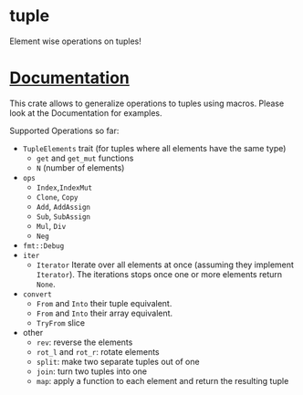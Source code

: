 # tuple
Element wise operations on tuples!

# [Documentation](https://docs.rs/tuple)

This crate allows to generalize operations to tuples using macros.
Please look at the Documentation for examples.

Supported Operations so far:
 - `TupleElements` trait (for tuples where all elements have the same type)
   - `get` and `get_mut` functions
   - `N` (number of elements)
 - `ops`
   - `Index`,`IndexMut`
   - `Clone`, `Copy`
   - `Add`, `AddAssign`
   - `Sub`, `SubAssign`
   - `Mul`, `Div`
   - `Neg`
 - `fmt::Debug`
 - `iter`
   - `Iterator` Iterate over all elements at once (assuming they implement `Iterator`).
     The iterations stops once one or more elements return `None`.
 - `convert`
   - `From` and `Into` their tuple equivalent.
   - `From` and `Into` their array equivalent.
   - `TryFrom` slice
 - other
   - `rev`: reverse the elements
   - `rot_l` and `rot_r`: rotate elements
   - `split`: make two separate tuples out of one
   - `join`: turn two tuples into one
   - `map`: apply a function to each element and return the resulting tuple
